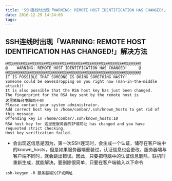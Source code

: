 ```yaml
---
title: 'SSH连线时出现「WARNING: REMOTE HOST IDENTIFICATION HAS CHANGED!」'
date: 2016-12-29 14:24:03
tags:
---
```

## SSH连线时出现「WARNING: REMOTE HOST IDENTIFICATION HAS CHANGED!」解决方法

```
@@@@@@@@@@@@@@@@@@@@@@@@@@@@@@@@@@@@@@@@@@@@@@@@@@@@@@@@@@@
@    WARNING: REMOTE HOST IDENTIFICATION HAS CHANGED!     @
@@@@@@@@@@@@@@@@@@@@@@@@@@@@@@@@@@@@@@@@@@@@@@@@@@@@@@@@@@@
IT IS POSSIBLE THAT SOMEONE IS DOING SOMETHING NASTY!
Someone could be eavesdropping on you right now (man-in-the-middle attack)!
It is also possible that the RSA host key has just been changed.
The fingerprint for the RSA key sent by the remote host is
这里依每台电脑而不同
Please contact your system administrator.
Add correct host key in /home/conbar/.ssh/known_hosts to get rid of this message.
Offending key in /home/conbar/.ssh/known_hosts:10
RSA host key for 这里是服务器的IP或网址 has changed and you have requested strict checking.
Host key verification failed.
```
* 会出现这信息是因为，第一次SSH连现时，会生成一个认证，储存在客户端中的known_hosts，但是如果服务器端重装过，认证信息也会更改，服务器端与客户端不同时，就会跳出错误。因此，只要把电脑中的认证信息删除，联机时重新生成，就能解决。要删除很简单，只要在客户端输入以下命令

```
ssh-keygen -R 服务器端的IP或网址
```
